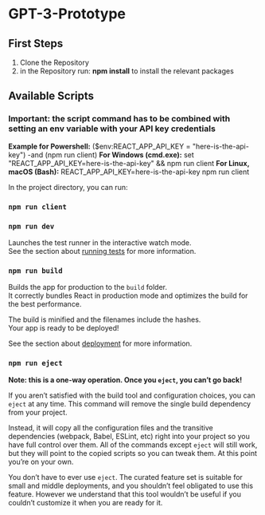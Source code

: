# GPT-3-Prototype

## First Steps

1. Clone the Repository
2. in the Repository run: **npm install** to install the relevant packages


## Available Scripts

### Important: the script command has to be combined with setting an env variable with your API key credentials
**Example for Powershell:** ($env:REACT_APP_API_KEY = "here-is-the-api-key") -and (npm run client)
**For Windows (cmd.exe):**  set "REACT_APP_API_KEY=here-is-the-api-key" && npm run client
**For Linux, macOS (Bash):** REACT_APP_API_KEY=here-is-the-api-key npm run client

In the project directory, you can run:

### `npm run client`



### `npm run dev`

Launches the test runner in the interactive watch mode.\
See the section about [running tests](https://facebook.github.io/create-react-app/docs/running-tests) for more information.

### `npm run build`

Builds the app for production to the `build` folder.\
It correctly bundles React in production mode and optimizes the build for the best performance.

The build is minified and the filenames include the hashes.\
Your app is ready to be deployed!

See the section about [deployment](https://facebook.github.io/create-react-app/docs/deployment) for more information.

### `npm run eject`

**Note: this is a one-way operation. Once you `eject`, you can’t go back!**

If you aren’t satisfied with the build tool and configuration choices, you can `eject` at any time. This command will remove the single build dependency from your project.

Instead, it will copy all the configuration files and the transitive dependencies (webpack, Babel, ESLint, etc) right into your project so you have full control over them. All of the commands except `eject` will still work, but they will point to the copied scripts so you can tweak them. At this point you’re on your own.

You don’t have to ever use `eject`. The curated feature set is suitable for small and middle deployments, and you shouldn’t feel obligated to use this feature. However we understand that this tool wouldn’t be useful if you couldn’t customize it when you are ready for it.
